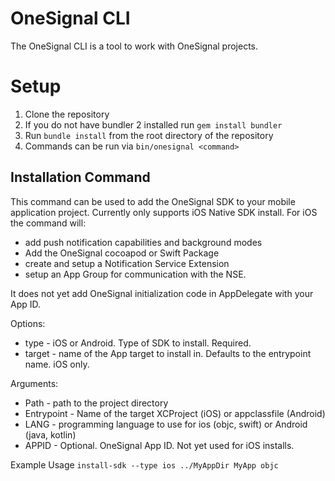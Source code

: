 # OneSignal CLI

The OneSignal CLI is a tool to work with OneSignal projects.

# Setup
1. Clone the repository
2. If you do not have bundler 2 installed run `gem install bundler`
3. Run `bundle install` from the root directory of the repository
4. Commands can be run via `bin/onesignal <command>`

## Installation Command
This command can be used to add the OneSignal SDK to your mobile application project.
Currently only supports iOS Native SDK install.
For iOS the command will: 
* add push notification capabilities and background modes
* Add the OneSignal cocoapod or Swift Package
* create and setup a Notification Service Extension
* setup an App Group for communication with the NSE.

It does not yet add OneSignal initialization code in AppDelegate with your App ID.

Options:
* type - iOS or Android. Type of SDK to install. Required.
* target - name of the App target to install in. Defaults to the entrypoint name. iOS only.

Arguments:
* Path - path to the project directory
* Entrypoint - Name of the target XCProject (iOS) or appclassfile (Android)
* LANG - programming language to use for ios (objc, swift) or Android (java, kotlin)
* APPID - Optional. OneSignal App ID. Not yet used for iOS installs.

Example Usage
`install-sdk --type ios ../MyAppDir MyApp objc`
